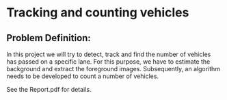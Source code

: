 # Tracking and counting vehicles

## Problem Definition:
In this project we will try to detect, track and find the number of vehicles
has passed on a specific lane. For this purpose, we have to estimate the
background and extract the foreground images. Subsequently, an algorithm
needs to be developed to count a number of vehicles.


See the Report.pdf for details.
